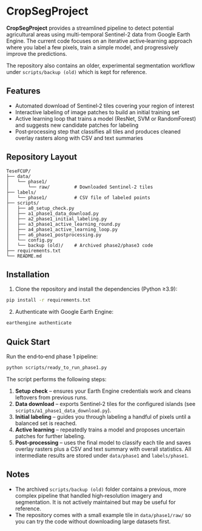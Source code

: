 # CropSegProject

**CropSegProject** provides a streamlined pipeline to detect potential agricultural areas using multi-temporal Sentinel-2 data from Google Earth Engine.  The current code focuses on an iterative active‑learning approach where you label a few pixels, train a simple model, and progressively improve the predictions.

The repository also contains an older, experimental segmentation workflow under `scripts/backup (old)` which is kept for reference.

## Features

- Automated download of Sentinel‑2 tiles covering your region of interest
- Interactive labeling of image patches to build an initial training set
- Active learning loop that trains a model (ResNet, SVM or RandomForest) and suggests new candidate patches for labeling
- Post‑processing step that classifies all tiles and produces cleaned overlay rasters along with CSV and text summaries
## Repository Layout

```
TeseFCUP/
├── data/
│   └── phase1/
│       └── raw/         # Downloaded Sentinel-2 tiles
├── labels/
│   └── phase1/          # CSV file of labeled points
├── scripts/
│   ├── a0_setup_check.py
│   ├── a1_phase1_data_download.py
│   ├── a2_phase1_initial_labeling.py
│   ├── a3_phase1_active_learning_round.py
│   ├── a4_phase1_active_learning_loop.py
│   ├── a6_phase1_postprocessing.py
│   └── config.py
│   └── backup (old)/    # Archived phase2/phase3 code
├── requirements.txt
└── README.md
```

## Installation

1. Clone the repository and install the dependencies (Python ≥3.9):

```bash
pip install -r requirements.txt
```

2. Authenticate with Google Earth Engine:

```bash
earthengine authenticate
```

## Quick Start

Run the end‑to‑end phase 1 pipeline:

```bash
python scripts/ready_to_run_phase1.py
```

The script performs the following steps:

1. **Setup check** – ensures your Earth Engine credentials work and cleans leftovers from previous runs.
2. **Data download** – exports Sentinel‑2 tiles for the configured islands (see `scripts/a1_phase1_data_download.py`).
3. **Initial labeling** – guides you through labeling a handful of pixels until a balanced set is reached.
4. **Active learning** – repeatedly trains a model and proposes uncertain patches for further labeling.
5. **Post‑processing** – uses the final model to classify each tile and saves overlay rasters plus a CSV and text summary with overall statistics.
All intermediate results are stored under `data/phase1` and `labels/phase1`.

## Notes

- The archived `scripts/backup (old)` folder contains a previous, more complex pipeline that handled high‑resolution imagery and segmentation. It is not actively maintained but may be useful for reference.
- The repository comes with a small example tile in `data/phase1/raw/` so you can try the code without downloading large datasets first.
